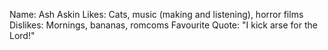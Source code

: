 Name: Ash Askin
Likes: Cats, music (making and listening), horror films
Dislikes: Mornings, bananas, romcoms
Favourite Quote: "I kick arse for the Lord!"